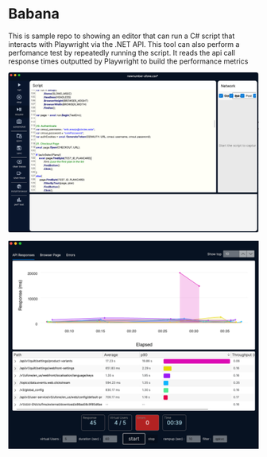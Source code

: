 # Babana
This is sample repo to showing an editor that can run a C# script that interacts with Playwright via the .NET API.  This tool can also perform a perfomance test by repeatedly running the script.  It reads the api call response times outputted by Playwright to build the performance metrics


![image](https://github.com/namigop/Babana/blob/main/src/Babana/Assets/Babana.png) 

![image](https://github.com/namigop/Babana/blob/main/src/Babana/Assets/Perf.png) 


